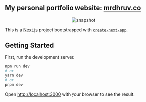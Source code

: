 ## My personal portfolio website: [mrdhruv.co](https://mrdhruv.co)

<div align="center">
  
  
  ![snapshot](https://github.com/MR-DHRUV/mrdhruv/assets/96336775/de5d0887-0aa5-4ba7-81bd-b3835045b01d)

  
</div>

This is a [Next.js](https://nextjs.org/) project bootstrapped with [`create-next-app`](https://github.com/vercel/next.js/tree/canary/packages/create-next-app).

## Getting Started

First, run the development server:

```bash
npm run dev
# or
yarn dev
# or
pnpm dev
```

Open [http://localhost:3000](http://localhost:3000) with your browser to see the result.
